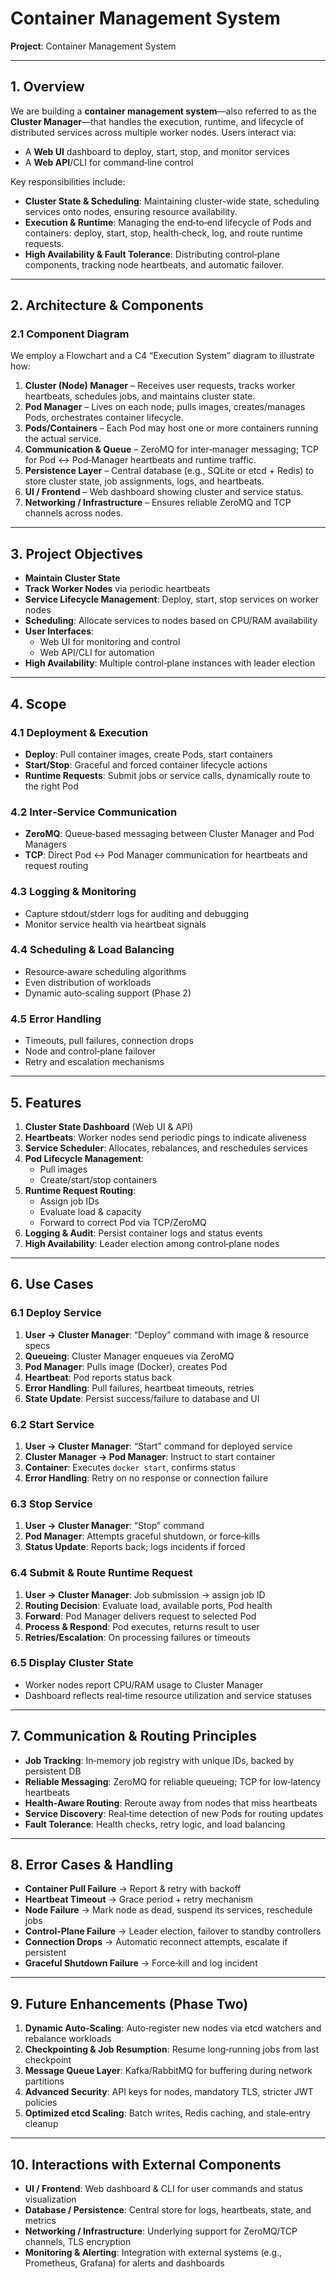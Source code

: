 # Container Management System

**Project**: Container Management System

---

## 1. Overview

We are building a **container management system**—also referred to as the **Cluster Manager**—that handles the execution, runtime, and lifecycle of distributed services across multiple worker nodes. Users interact via:

- A **Web UI** dashboard to deploy, start, stop, and monitor services  
- A **Web API**/CLI for command‑line control

Key responsibilities include:

- **Cluster State & Scheduling**: Maintaining cluster-wide state, scheduling services onto nodes, ensuring resource availability.  
- **Execution & Runtime**: Managing the end‑to‑end lifecycle of Pods and containers: deploy, start, stop, health‑check, log, and route runtime requests.  
- **High Availability & Fault Tolerance**: Distributing control‑plane components, tracking node heartbeats, and automatic failover.

---

## 2. Architecture & Components

### 2.1 Component Diagram
We employ a Flowchart and a C4 “Execution System” diagram to illustrate how:

1. **Cluster (Node) Manager** – Receives user requests, tracks worker heartbeats, schedules jobs, and maintains cluster state.  
2. **Pod Manager** – Lives on each node; pulls images, creates/manages Pods, orchestrates container lifecycle.  
3. **Pods/Containers** – Each Pod may host one or more containers running the actual service.  
4. **Communication & Queue** – ZeroMQ for inter‑manager messaging; TCP for Pod ↔ Pod‑Manager heartbeats and runtime traffic.  
5. **Persistence Layer** – Central database (e.g., SQLite or etcd + Redis) to store cluster state, job assignments, logs, and heartbeats.  
6. **UI / Frontend** – Web dashboard showing cluster and service status.  
7. **Networking / Infrastructure** – Ensures reliable ZeroMQ and TCP channels across nodes.

---

## 3. Project Objectives

- **Maintain Cluster State**  
- **Track Worker Nodes** via periodic heartbeats  
- **Service Lifecycle Management**: Deploy, start, stop services on worker nodes  
- **Scheduling**: Allocate services to nodes based on CPU/RAM availability  
- **User Interfaces**:  
  - Web UI for monitoring and control  
  - Web API/CLI for automation  
- **High Availability**: Multiple control‑plane instances with leader election  

---

## 4. Scope

### 4.1 Deployment & Execution
- **Deploy**: Pull container images, create Pods, start containers  
- **Start/Stop**: Graceful and forced container lifecycle actions  
- **Runtime Requests**: Submit jobs or service calls, dynamically route to the right Pod  

### 4.2 Inter‑Service Communication
- **ZeroMQ**: Queue‑based messaging between Cluster Manager and Pod Managers  
- **TCP**: Direct Pod ↔ Pod Manager communication for heartbeats and request routing  

### 4.3 Logging & Monitoring
- Capture stdout/stderr logs for auditing and debugging  
- Monitor service health via heartbeat signals  

### 4.4 Scheduling & Load Balancing
- Resource‑aware scheduling algorithms  
- Even distribution of workloads  
- Dynamic auto‑scaling support (Phase 2)

### 4.5 Error Handling
- Timeouts, pull failures, connection drops  
- Node and control‑plane failover  
- Retry and escalation mechanisms  

---

## 5. Features

1. **Cluster State Dashboard** (Web UI & API)  
2. **Heartbeats**: Worker nodes send periodic pings to indicate aliveness  
3. **Service Scheduler**: Allocates, rebalances, and reschedules services  
4. **Pod Lifecycle Management**:  
   - Pull images  
   - Create/start/stop containers  
5. **Runtime Request Routing**:  
   - Assign job IDs  
   - Evaluate load & capacity  
   - Forward to correct Pod via TCP/ZeroMQ  
6. **Logging & Audit**: Persist container logs and status events  
7. **High Availability**: Leader election among control‑plane nodes  

---

## 6. Use Cases

### 6.1 Deploy Service
1. **User → Cluster Manager**: “Deploy” command with image & resource specs  
2. **Queueing**: Cluster Manager enqueues via ZeroMQ  
3. **Pod Manager**: Pulls image (Docker), creates Pod  
4. **Heartbeat**: Pod reports status back  
5. **Error Handling**: Pull failures, heartbeat timeouts, retries  
6. **State Update**: Persist success/failure to database and UI  

### 6.2 Start Service
1. **User → Cluster Manager**: “Start” command for deployed service  
2. **Cluster Manager → Pod Manager**: Instruct to start container  
3. **Container**: Executes `docker start`, confirms status  
4. **Error Handling**: Retry on no response or connection failure  

### 6.3 Stop Service
1. **User → Cluster Manager**: “Stop” command  
2. **Pod Manager**: Attempts graceful shutdown, or force‑kills  
3. **Status Update**: Reports back; logs incidents if forced  

### 6.4 Submit & Route Runtime Request
1. **User → Cluster Manager**: Job submission → assign job ID  
2. **Routing Decision**: Evaluate load, available ports, Pod health  
3. **Forward**: Pod Manager delivers request to selected Pod  
4. **Process & Respond**: Pod executes, returns result to user  
5. **Retries/Escalation**: On processing failures or timeouts  

### 6.5 Display Cluster State
- Worker nodes report CPU/RAM usage to Cluster Manager  
- Dashboard reflects real‑time resource utilization and service statuses  

---

## 7. Communication & Routing Principles

- **Job Tracking**: In‑memory job registry with unique IDs, backed by persistent DB  
- **Reliable Messaging**: ZeroMQ for reliable queueing; TCP for low‑latency heartbeats  
- **Health‑Aware Routing**: Reroute away from nodes that miss heartbeats  
- **Service Discovery**: Real‑time detection of new Pods for routing updates  
- **Fault Tolerance**: Health checks, retry logic, and load balancing  

---

## 8. Error Cases & Handling

- **Container Pull Failure** → Report & retry with backoff  
- **Heartbeat Timeout** → Grace period + retry mechanism  
- **Node Failure** → Mark node as dead, suspend its services, reschedule jobs  
- **Control‑Plane Failure** → Leader election, failover to standby controllers  
- **Connection Drops** → Automatic reconnect attempts, escalate if persistent  
- **Graceful Shutdown Failure** → Force‑kill and log incident  

---

## 9. Future Enhancements (Phase Two)

1. **Dynamic Auto‑Scaling**: Auto‑register new nodes via etcd watchers and rebalance workloads  
2. **Checkpointing & Job Resumption**: Resume long‑running jobs from last checkpoint  
3. **Message Queue Layer**: Kafka/RabbitMQ for buffering during network partitions  
4. **Advanced Security**: API keys for nodes, mandatory TLS, stricter JWT policies  
5. **Optimized etcd Scaling**: Batch writes, Redis caching, and stale‑entry cleanup  

---

## 10. Interactions with External Components

- **UI / Frontend**: Web dashboard & CLI for user commands and status visualization  
- **Database / Persistence**: Central store for logs, heartbeats, state, and metrics  
- **Networking / Infrastructure**: Underlying support for ZeroMQ/TCP channels, TLS encryption  
- **Monitoring & Alerting**: Integration with external systems (e.g., Prometheus, Grafana) for alerts and dashboards  

